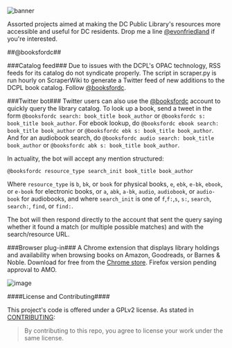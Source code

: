 ![banner](https://github.com/emanuelfeld/booksfordc/blob/master/banners/PromoLarge.png)

Assorted projects aimed at making the DC Public Library's resources more accessible and useful for DC residents. Drop me a line [@evonfriedland](https://twitter.com/evonfriedland) if you're interested.

##@booksfordc##

###Catalog feed###
Due to issues with the DCPL's OPAC technology, RSS feeds for its catalog do not syndicate properly. The script in scraper.py is run hourly on ScraperWiki to generate a Twitter feed of new additions to the DCPL book catalog. Follow [@booksfordc](https://twitter.com/booksfordc).

###Twitter bot###
Twitter users can also use the [@booksfordc](https://twitter.com/booksfordc) account to quickly query the library catalog. To look up a book, send a tweet in the form ```@booksfordc search: book_title book_author``` or ```@booksfordc s: book_title book_author```. For ebook lookup, do ```@booksfordc ebook search: book_title book_author``` or ```@booksfordc ebk s: book_title book_author```. And for an audiobook search, do ```@booksfordc audio search: book_title book_author``` or ```@booksfordc abk s: book_title book_author```.

In actuality, the bot will accept any mention structured:

    @booksfordc resource_type search_init book_title book_author

Where ```resource_type``` is ```b```, ```bk```, or ```book``` for physical books, ```e```, ```ebk```, ```e-bk```, ```ebook```, or ```e-book``` for electronic books, or ```a```, ```abk```, ```a-bk```, ```audio```, ```audiobook```, or ```audio-book``` for audiobooks, and where ```search_init``` is one of ```f```,```f:```,```s```, ```s:```, ```search```, ```search:```, ```find```, or ```find:```. 

The bot will then respond directly to the account that sent the query saying whether it found a match (or multiple possible matches) and with the search/resource URL.

###Browser plug-in###
A Chrome extension that displays library holdings and availability when browsing books on Amazon, Goodreads, or Barnes & Noble. Download for free from the [Chrome store](https://chrome.google.com/webstore/detail/booksfordc/plbkclaloadjhljkijjnlingopbahndg). Firefox version pending approval to AMO.

![image](https://cloud.githubusercontent.com/assets/4269640/6477965/8fe3d6ac-c1f7-11e4-82a1-401a4ae68a88.png)

####License and Contributing####

This project's code is offered under a GPLv2 license. As stated in [CONTRIBUTING](https://github.com/emanuelfeld/booksfordc/blob/master/CONTRIBUTING.txt):

> By contributing to this repo, you agree to license your work under the same license.

